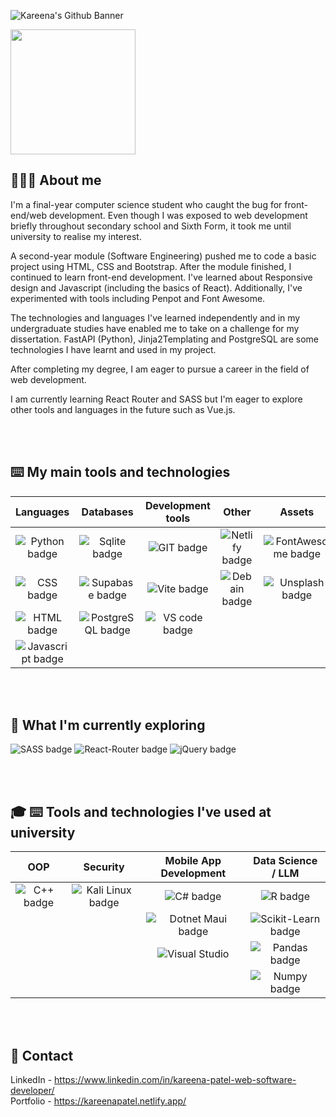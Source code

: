 ![Kareena's Github Banner](https://github.com/KP1709/KP1709/assets/63492101/7d3b1343-a1c4-410d-b36d-2542a5f850eb)

<a href="#">
  <img height=200 align="center" src="https://github-readme-stats.vercel.app/api/top-langs?username=KP1709&layout=normal&hide_progress=true&rank_icon=github&langs_count=15&card_width=700&custom_title=Main&#8200;Languages&theme=nord" />
</a>

  
## 👩🏽‍💻 About me
I'm a final-year computer science student who caught the bug for front-end/web development. Even though I was exposed to web development briefly throughout secondary school and Sixth Form, it took me until university to realise my interest.  

A second-year module (Software Engineering) pushed me to code a basic project using HTML, CSS and Bootstrap. After the module finished, I continued to learn front-end development. I've learned about Responsive design and Javascript (including the basics of React). Additionally, I've experimented with tools including Penpot and Font Awesome.  

The technologies and languages I've learned independently and in my undergraduate studies have enabled me to take on a challenge for my dissertation. FastAPI (Python), Jinja2Templating and PostgreSQL are some technologies I have learnt and used in my project.  

After completing my degree, I am eager to pursue a career in the field of web development.  

I am currently learning React Router and SASS but I'm eager to explore other tools and languages in the future such as Vue.js.  

<br></br>

## ⌨️ My main tools and technologies
Languages| Databases | Development tools | Other | Assets | Frameworks |
:-------:|:----------: |:-------------------:|:-------:|:-------:|:----------:|
![Python badge](https://img.shields.io/badge/Python-FFD43B?style=for-the-badge&logo=python&logoColor=blue) | ![Sqlite badge](https://img.shields.io/badge/Sqlite-003B57?style=for-the-badge&logo=sqlite&logoColor=white) | ![GIT badge](https://img.shields.io/badge/GIT-E44C30?style=for-the-badge&logo=git&logoColor=white) | ![Netlify badge](https://img.shields.io/badge/Netlify-00C7B7?style=for-the-badge&logo=netlify&logoColor=blue) |![FontAwesome badge](https://img.shields.io/badge/Font_Awesome-339AF0?style=for-the-badge&logo=fontawesome&logoColor=white) | ![React badge](https://img.shields.io/badge/React-20232A?style=for-the-badge&logo=react&logoColor=61DAFB) 
![CSS badge](https://img.shields.io/badge/CSS3-1572B6?style=for-the-badge&logo=css3&logoColor=white) | ![Supabase badge](https://img.shields.io/badge/Supabase-181818?style=for-the-badge&logo=supabase&logoColor=green) | ![Vite badge](https://img.shields.io/badge/Vite-B73BFE?style=for-the-badge&logo=vite&logoColor=FFD62E) | ![Debain badge](	https://img.shields.io/badge/Debian-A81D33?style=for-the-badge&logo=debian&logoColor=white) |![Unsplash badge](https://img.shields.io/badge/Unsplash-000000?style=for-the-badge&logo=Unsplash&logoColor=white) | ![FastAPI badge](https://img.shields.io/badge/fastapi-109989?style=for-the-badge&logo=FASTAPI&logoColor=white) 
![HTML badge](https://img.shields.io/badge/HTML5-E34F26?style=for-the-badge&logo=html5&logoColor=white) | ![PostgreSQL badge](https://img.shields.io/badge/PostgreSQL-316192?style=for-the-badge&logo=postgresql&logoColor=white) | ![VS code badge](https://img.shields.io/badge/VSCode-0078D4?style=for-the-badge&logo=visual%20studio%20code&logoColor=white) 
![Javascript badge](https://img.shields.io/badge/JavaScript-323330?style=for-the-badge&logo=javascript&logoColor=F7DF1E) | |

<br></br>

## 🔎 What I'm currently exploring
![SASS badge](https://img.shields.io/badge/Sass-CC6699?style=for-the-badge&logo=sass&logoColor=white)
![React-Router badge](https://img.shields.io/badge/React_Router-CA4245?style=for-the-badge&logo=react-router&logoColor=white)
![jQuery badge](https://img.shields.io/badge/jQuery-0769AD?style=for-the-badge&logo=jquery&logoColor=white)

<br></br>

## 🎓 ⌨️ Tools and technologies I've used at university
OOP | Security | Mobile App Development | Data Science / LLM |
:-----------------------:|:----------: |:-------------------:| :------------:
![C++ badge](https://img.shields.io/badge/C%2B%2B-00599C?style=for-the-badge&logo=c%2B%2B&logoColor=white) | ![Kali Linux badge](https://img.shields.io/badge/Kali_Linux-557C94?style=for-the-badge&logo=kali-linux&logoColor=white) | ![C# badge](https://img.shields.io/badge/C%23-239120?style=for-the-badge&logo=csharp&logoColor=white) | ![R badge](https://img.shields.io/badge/R-276DC3?style=for-the-badge&logo=r&logoColor=white)
||| ![Dotnet Maui badge](https://img.shields.io/badge/.netmaui-512BD4?style=for-the-badge)  |![Scikit-Learn badge](https://img.shields.io/badge/scikit_learn-F7931E?style=for-the-badge&logo=scikit-learn&logoColor=white)
|||![Visual Studio](https://img.shields.io/badge/Visual_Studio-5C2D91?style=for-the-badge&logo=visual%20studio&logoColor=white) |![Pandas badge](https://img.shields.io/badge/Pandas-2C2D72?style=for-the-badge&logo=pandas&logoColor=white)
||||![Numpy badge](https://img.shields.io/badge/Numpy-777BB4?style=for-the-badge&logo=numpy&logoColor=white)

<br></br>

## 📱 Contact
LinkedIn - https://www.linkedin.com/in/kareena-patel-web-software-developer/  
Portfolio - https://kareenapatel.netlify.app/  
